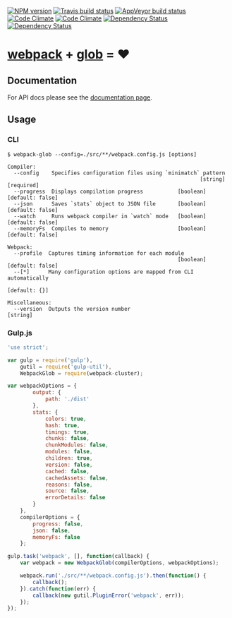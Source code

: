 [![NPM version](http://img.shields.io/npm/v/webpack-glob.svg?style=flat)](https://www.npmjs.org/package/webpack-glob) [![Travis build status](http://img.shields.io/travis/mdreizin/webpack-glob/master.svg?style=flat)](https://travis-ci.org/mdreizin/webpack-glob) [![AppVeyor build status](https://ci.appveyor.com/api/projects/status/github/mdreizin/webpack-glob?svg=true&branch=master)](https://ci.appveyor.com/project/mdreizin/webpack-glob) [![Code Climate](https://codeclimate.com/github/mdreizin/webpack-glob/badges/gpa.svg)](https://codeclimate.com/github/mdreizin/webpack-glob) [![Code Climate](https://codeclimate.com/github/mdreizin/webpack-glob/badges/coverage.svg)](https://codeclimate.com/github/mdreizin/webpack-glob) [![Dependency Status](https://david-dm.org/mdreizin/webpack-glob.svg?style=flat)](https://david-dm.org/mdreizin/webpack-glob) [![Dependency Status](https://david-dm.org/mdreizin/webpack-glob/dev-status.svg?style=flat)](https://david-dm.org/mdreizin/webpack-glob#info=devDependencies)

[webpack](https://github.com/webpack/webpack) + [glob](https://github.com/isaacs/node-glob) = :heart:
=====================================================================================================

<h2 id="documentation">Documentation</h2>

For API docs please see the [documentation page](https://github.com/mdreizin/webpack-glob/blob/master/docs/API.md).

<h2 id="usage">Usage</h2>

<h3 id="usage-cli">CLI</h3>

```
$ webpack-glob --config=./src/**/webpack.config.js [options]

Compiler:
  --config    Specifies configuration files using `minimatch` pattern
                                                             [string] [required]
  --progress  Displays compilation progress           [boolean] [default: false]
  --json      Saves `stats` object to JSON file       [boolean] [default: false]
  --watch     Runs webpack compiler in `watch` mode   [boolean] [default: false]
  --memoryFs  Compiles to memory                      [boolean] [default: false]

Webpack:
  --profile  Captures timing information for each module
                                                      [boolean] [default: false]
  --[*]      Many configuration options are mapped from CLI automatically
                                                                   [default: {}]

Miscellaneous:
  --version  Outputs the version number                                 [string]

```

<h3 id="usage-gulp-js">Gulp.js</h3>

```javascript
'use strict';

var gulp = require('gulp'),
    gutil = require('gulp-util'),
    WebpackGlob = require(webpack-cluster);

var webpackOptions = {
        output: {
            path: './dist'
        },
        stats: {
            colors: true,
            hash: true,
            timings: true,
            chunks: false,
            chunkModules: false,
            modules: false,
            children: true,
            version: false,
            cached: false,
            cachedAssets: false,
            reasons: false,
            source: false,
            errorDetails: false
        }
    },
    compilerOptions = {
        progress: false,
        json: false,
        memoryFs: false
    };

gulp.task('webpack', [], function(callback) {
    var webpack = new WebpackGlob(compilerOptions, webpackOptions);

    webpack.run('./src/**/webpack.config.js').then(function() {
        callback();
    }).catch(function(err) {
        callback(new gutil.PluginError('webpack', err));
    });
});

```
